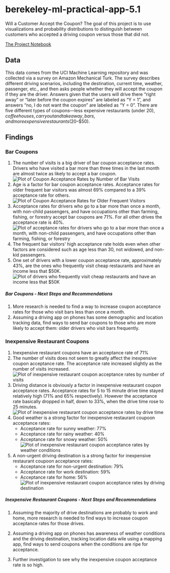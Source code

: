 # berekeley-ml-practical-app-5.1
Will a Customer Accept the Coupon? The goal of this project is to use visualizations and probability distributions to distinguish between customers who accepted a driving coupon versus those that did not.

[The Project Notebook](coupon_acceptance.ipynb)

## Data
This data comes from the UCI Machine Learning repository and was collected via a survey on Amazon Mechanical Turk. The survey describes different driving scenarios, including the destination, current time, weather, passenger, etc., and then asks people whether they will accept the coupon if they are the driver. Answers given that the users will drive there “right away” or “later before the coupon expires” are labeled as “Y = 1”, and answers “no, I do not want the coupon” are labeled as “Y = 0”. There are five different types of coupons—less expensive restaurants (under $20), coffee houses, carry out and take away, bars, and more expensive restaurants ($20–$50).

## Findings

### Bar Coupons

1. The number of visits is a big driver of bar coupon acceptance rates. Drivers who have visited a bar more than three times in the last month are almost twice as likely to accept a bar coupon.
   ![Plot of Coupon Acceptance Rates by Number of Bar Visits](images/bar_coupon_acceptance_by_num_visits.png)
2. Age is a factor for bar coupon acceptance rates. Acceptance rates for older frequent bar visitors was almost 69% compared to a 39% acceptance rate for others.
   ![Plot of Coupon Acceptance Rates for Older Frequent Visitors](images/bar_coupon_acceptance_rates_over_25_frequent.png)
3. Acceptance rates for drivers who go to a bar more than once a month, with non-child passengers, and have occupations other than farming, fishing, or forestry accept bar coupons are 71%. For all other drives the acceptance rate is 40%.
   ![Plot of acceptance rates for drivers who go to a bar more than once a month, with non-child passengers, and have occupations other than farming, fishing, or forestry ](images/bar_coupon_acceptance_frequent_various.png)
4. The frequent bar visitors' high acceptance rate holds even when other factors are considered such as age less than 30, not widowed, and non-kid passengers.
5. One set of drivers with a lower coupon acceptance rate, approximately 43%, are the ones who frequently visit cheap restaurants and have an income less that $50K.
   ![Plot of drivers who frequently visit cheap restaurants and have an income less that $50K](images/bar_coupon_acceptance_various_groups_1.png)

##### Bar Coupons - Next Steps and Recommendations

1. More research is needed to find a way to increase coupon acceptance rates for those who visit bars less than once a month.
2. Assuming a driving app on phones has some demographic and location tracking data, find ways to send bar coupons to those who are more likely to accept them: older drivers who visit bars frequently.




### Inexpensive Restaurant Coupons

1. Inexpensive restaurant coupons have an acceptance rate of 71%
2. The number of visits does not seem to greatly affect the inexpensive coupon acceptance rate. The acceptance rate increased slightly as the number of visits increased.
   ![Plot of inexpensive restaurant coupon acceptance rates by number of visits](images/inexp_coupon_acceptance_rates_num_visits.png)
3. Driving distance is obviously a factor in inexpensive restaurant coupon acceptance rates. Acceptance rates for 5 to 15 minute drive time stayed relatively high (71% and 65% respectively). However the acceptance rate basically dropped in half, down to 33%, when the drive time rose to 25 minutes.
   ![Plot of inexpensive restaurant coupon acceptance rates by drive time](images/inexp_coupon_acceptance_rates_drive_time.png)
4. Good weather is a strong factor for inexpensive restaurant coupoon acceptance rates:
    * Acceptance rate for sunny weather: 77%
    * Acceptance rate for rainy weather: 40%
    * Acceptance rate for snowy weather: 50%
      ![Plot of inexpensive restaurant coupon acceptance rates by weather conditions](images/inexp_coupon_acceptance_rates_weather.png)
5. A non-urgent driving destination is a strong factor for inexpensive restaurant coupoon acceptance rates:
    * Acceptance rate for non-urgent destination: 79%
    * Acceptance rate for work destination: 59%
    * Acceptance rate for home: 56%
      ![Plot of inexpensive restaurant coupon acceptance rates by driving destination](images/inexp_coupon_acceptance_rates_destination.png)

##### Inexpensive Restaurant Coupons - Next Steps and Recommendations

1. Assuming the majority of drive destinations are probably to work and home, more research is needed to find ways to increase coupon acceptance rates for those drives.
2. Assuming a driving app on phones has awareness of weather conditions and the driving destination, tracking location data wile using a mapping app, find ways to send coupons when the conditions are ripe for acceptance.

3. Further investigation to see why the inexpensive coupon acceptance rate is so high.
